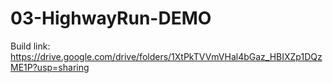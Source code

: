 # 03-HighwayRun-DEMO

Build link:
https://drive.google.com/drive/folders/1XtPkTVVmVHal4bGaz_HBIXZp1DQzME1P?usp=sharing
